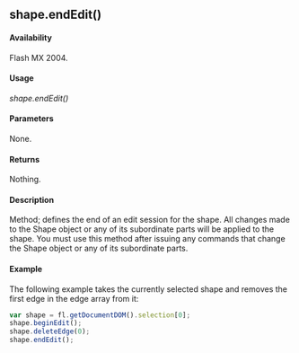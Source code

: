 ## shape.endEdit()

#### Availability

Flash MX 2004.

#### Usage

*shape.endEdit()*

#### Parameters

None.

#### Returns

Nothing.

#### Description

Method; defines the end of an edit session for the shape. All changes made to the Shape object or any of its subordinate parts will be applied to the shape. You must use this method after issuing any commands that change the Shape object or any of its subordinate parts.

#### Example

The following example takes the currently selected shape and removes the first edge in the edge array from it:

```javascript
var shape = fl.getDocumentDOM().selection[0]; 
shape.beginEdit();
shape.deleteEdge(0); 
shape.endEdit();

```